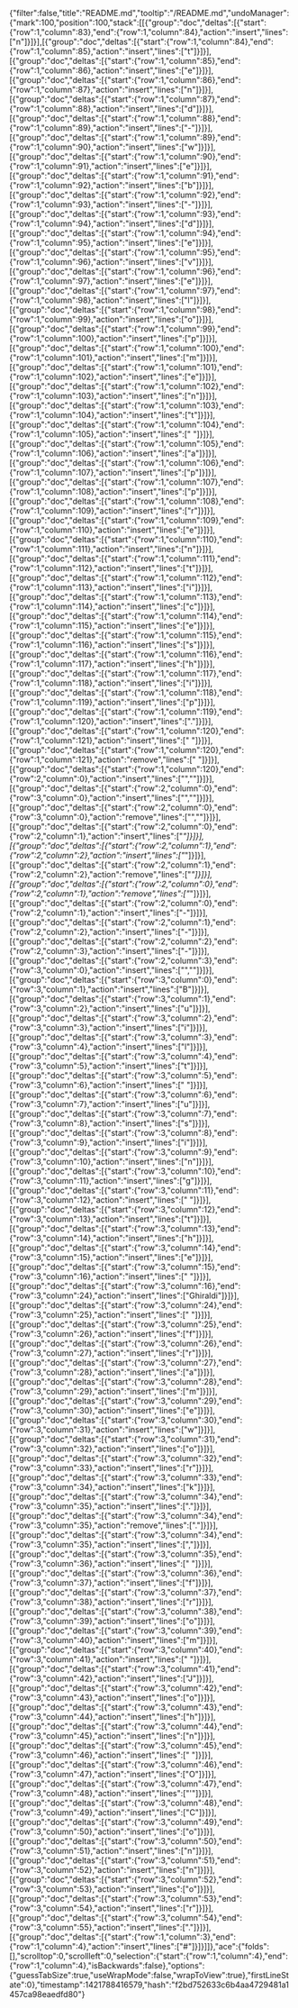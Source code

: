 {"filter":false,"title":"README.md","tooltip":"/README.md","undoManager":{"mark":100,"position":100,"stack":[[{"group":"doc","deltas":[{"start":{"row":1,"column":83},"end":{"row":1,"column":84},"action":"insert","lines":["n"]}]}],[{"group":"doc","deltas":[{"start":{"row":1,"column":84},"end":{"row":1,"column":85},"action":"insert","lines":["t"]}]}],[{"group":"doc","deltas":[{"start":{"row":1,"column":85},"end":{"row":1,"column":86},"action":"insert","lines":["e"]}]}],[{"group":"doc","deltas":[{"start":{"row":1,"column":86},"end":{"row":1,"column":87},"action":"insert","lines":["n"]}]}],[{"group":"doc","deltas":[{"start":{"row":1,"column":87},"end":{"row":1,"column":88},"action":"insert","lines":["d"]}]}],[{"group":"doc","deltas":[{"start":{"row":1,"column":88},"end":{"row":1,"column":89},"action":"insert","lines":["-"]}]}],[{"group":"doc","deltas":[{"start":{"row":1,"column":89},"end":{"row":1,"column":90},"action":"insert","lines":["w"]}]}],[{"group":"doc","deltas":[{"start":{"row":1,"column":90},"end":{"row":1,"column":91},"action":"insert","lines":["e"]}]}],[{"group":"doc","deltas":[{"start":{"row":1,"column":91},"end":{"row":1,"column":92},"action":"insert","lines":["b"]}]}],[{"group":"doc","deltas":[{"start":{"row":1,"column":92},"end":{"row":1,"column":93},"action":"insert","lines":["-"]}]}],[{"group":"doc","deltas":[{"start":{"row":1,"column":93},"end":{"row":1,"column":94},"action":"insert","lines":["d"]}]}],[{"group":"doc","deltas":[{"start":{"row":1,"column":94},"end":{"row":1,"column":95},"action":"insert","lines":["e"]}]}],[{"group":"doc","deltas":[{"start":{"row":1,"column":95},"end":{"row":1,"column":96},"action":"insert","lines":["v"]}]}],[{"group":"doc","deltas":[{"start":{"row":1,"column":96},"end":{"row":1,"column":97},"action":"insert","lines":["e"]}]}],[{"group":"doc","deltas":[{"start":{"row":1,"column":97},"end":{"row":1,"column":98},"action":"insert","lines":["l"]}]}],[{"group":"doc","deltas":[{"start":{"row":1,"column":98},"end":{"row":1,"column":99},"action":"insert","lines":["o"]}]}],[{"group":"doc","deltas":[{"start":{"row":1,"column":99},"end":{"row":1,"column":100},"action":"insert","lines":["p"]}]}],[{"group":"doc","deltas":[{"start":{"row":1,"column":100},"end":{"row":1,"column":101},"action":"insert","lines":["m"]}]}],[{"group":"doc","deltas":[{"start":{"row":1,"column":101},"end":{"row":1,"column":102},"action":"insert","lines":["e"]}]}],[{"group":"doc","deltas":[{"start":{"row":1,"column":102},"end":{"row":1,"column":103},"action":"insert","lines":["n"]}]}],[{"group":"doc","deltas":[{"start":{"row":1,"column":103},"end":{"row":1,"column":104},"action":"insert","lines":["t"]}]}],[{"group":"doc","deltas":[{"start":{"row":1,"column":104},"end":{"row":1,"column":105},"action":"insert","lines":[" "]}]}],[{"group":"doc","deltas":[{"start":{"row":1,"column":105},"end":{"row":1,"column":106},"action":"insert","lines":["a"]}]}],[{"group":"doc","deltas":[{"start":{"row":1,"column":106},"end":{"row":1,"column":107},"action":"insert","lines":["p"]}]}],[{"group":"doc","deltas":[{"start":{"row":1,"column":107},"end":{"row":1,"column":108},"action":"insert","lines":["p"]}]}],[{"group":"doc","deltas":[{"start":{"row":1,"column":108},"end":{"row":1,"column":109},"action":"insert","lines":["r"]}]}],[{"group":"doc","deltas":[{"start":{"row":1,"column":109},"end":{"row":1,"column":110},"action":"insert","lines":["e"]}]}],[{"group":"doc","deltas":[{"start":{"row":1,"column":110},"end":{"row":1,"column":111},"action":"insert","lines":["n"]}]}],[{"group":"doc","deltas":[{"start":{"row":1,"column":111},"end":{"row":1,"column":112},"action":"insert","lines":["t"]}]}],[{"group":"doc","deltas":[{"start":{"row":1,"column":112},"end":{"row":1,"column":113},"action":"insert","lines":["i"]}]}],[{"group":"doc","deltas":[{"start":{"row":1,"column":113},"end":{"row":1,"column":114},"action":"insert","lines":["c"]}]}],[{"group":"doc","deltas":[{"start":{"row":1,"column":114},"end":{"row":1,"column":115},"action":"insert","lines":["e"]}]}],[{"group":"doc","deltas":[{"start":{"row":1,"column":115},"end":{"row":1,"column":116},"action":"insert","lines":["s"]}]}],[{"group":"doc","deltas":[{"start":{"row":1,"column":116},"end":{"row":1,"column":117},"action":"insert","lines":["h"]}]}],[{"group":"doc","deltas":[{"start":{"row":1,"column":117},"end":{"row":1,"column":118},"action":"insert","lines":["i"]}]}],[{"group":"doc","deltas":[{"start":{"row":1,"column":118},"end":{"row":1,"column":119},"action":"insert","lines":["p"]}]}],[{"group":"doc","deltas":[{"start":{"row":1,"column":119},"end":{"row":1,"column":120},"action":"insert","lines":["."]}]}],[{"group":"doc","deltas":[{"start":{"row":1,"column":120},"end":{"row":1,"column":121},"action":"insert","lines":[" "]}]}],[{"group":"doc","deltas":[{"start":{"row":1,"column":120},"end":{"row":1,"column":121},"action":"remove","lines":[" "]}]}],[{"group":"doc","deltas":[{"start":{"row":1,"column":120},"end":{"row":2,"column":0},"action":"insert","lines":["",""]}]}],[{"group":"doc","deltas":[{"start":{"row":2,"column":0},"end":{"row":3,"column":0},"action":"insert","lines":["",""]}]}],[{"group":"doc","deltas":[{"start":{"row":2,"column":0},"end":{"row":3,"column":0},"action":"remove","lines":["",""]}]}],[{"group":"doc","deltas":[{"start":{"row":2,"column":0},"end":{"row":2,"column":1},"action":"insert","lines":["_"]}]}],[{"group":"doc","deltas":[{"start":{"row":2,"column":1},"end":{"row":2,"column":2},"action":"insert","lines":["_"]}]}],[{"group":"doc","deltas":[{"start":{"row":2,"column":1},"end":{"row":2,"column":2},"action":"remove","lines":["_"]}]}],[{"group":"doc","deltas":[{"start":{"row":2,"column":0},"end":{"row":2,"column":1},"action":"remove","lines":["_"]}]}],[{"group":"doc","deltas":[{"start":{"row":2,"column":0},"end":{"row":2,"column":1},"action":"insert","lines":["-"]}]}],[{"group":"doc","deltas":[{"start":{"row":2,"column":1},"end":{"row":2,"column":2},"action":"insert","lines":["-"]}]}],[{"group":"doc","deltas":[{"start":{"row":2,"column":2},"end":{"row":2,"column":3},"action":"insert","lines":["-"]}]}],[{"group":"doc","deltas":[{"start":{"row":2,"column":3},"end":{"row":3,"column":0},"action":"insert","lines":["",""]}]}],[{"group":"doc","deltas":[{"start":{"row":3,"column":0},"end":{"row":3,"column":1},"action":"insert","lines":["B"]}]}],[{"group":"doc","deltas":[{"start":{"row":3,"column":1},"end":{"row":3,"column":2},"action":"insert","lines":["u"]}]}],[{"group":"doc","deltas":[{"start":{"row":3,"column":2},"end":{"row":3,"column":3},"action":"insert","lines":["i"]}]}],[{"group":"doc","deltas":[{"start":{"row":3,"column":3},"end":{"row":3,"column":4},"action":"insert","lines":["l"]}]}],[{"group":"doc","deltas":[{"start":{"row":3,"column":4},"end":{"row":3,"column":5},"action":"insert","lines":["t"]}]}],[{"group":"doc","deltas":[{"start":{"row":3,"column":5},"end":{"row":3,"column":6},"action":"insert","lines":[" "]}]}],[{"group":"doc","deltas":[{"start":{"row":3,"column":6},"end":{"row":3,"column":7},"action":"insert","lines":["u"]}]}],[{"group":"doc","deltas":[{"start":{"row":3,"column":7},"end":{"row":3,"column":8},"action":"insert","lines":["s"]}]}],[{"group":"doc","deltas":[{"start":{"row":3,"column":8},"end":{"row":3,"column":9},"action":"insert","lines":["i"]}]}],[{"group":"doc","deltas":[{"start":{"row":3,"column":9},"end":{"row":3,"column":10},"action":"insert","lines":["n"]}]}],[{"group":"doc","deltas":[{"start":{"row":3,"column":10},"end":{"row":3,"column":11},"action":"insert","lines":["g"]}]}],[{"group":"doc","deltas":[{"start":{"row":3,"column":11},"end":{"row":3,"column":12},"action":"insert","lines":[" "]}]}],[{"group":"doc","deltas":[{"start":{"row":3,"column":12},"end":{"row":3,"column":13},"action":"insert","lines":["t"]}]}],[{"group":"doc","deltas":[{"start":{"row":3,"column":13},"end":{"row":3,"column":14},"action":"insert","lines":["h"]}]}],[{"group":"doc","deltas":[{"start":{"row":3,"column":14},"end":{"row":3,"column":15},"action":"insert","lines":["e"]}]}],[{"group":"doc","deltas":[{"start":{"row":3,"column":15},"end":{"row":3,"column":16},"action":"insert","lines":[" "]}]}],[{"group":"doc","deltas":[{"start":{"row":3,"column":16},"end":{"row":3,"column":24},"action":"insert","lines":["Ghiraldi"]}]}],[{"group":"doc","deltas":[{"start":{"row":3,"column":24},"end":{"row":3,"column":25},"action":"insert","lines":[" "]}]}],[{"group":"doc","deltas":[{"start":{"row":3,"column":25},"end":{"row":3,"column":26},"action":"insert","lines":["f"]}]}],[{"group":"doc","deltas":[{"start":{"row":3,"column":26},"end":{"row":3,"column":27},"action":"insert","lines":["r"]}]}],[{"group":"doc","deltas":[{"start":{"row":3,"column":27},"end":{"row":3,"column":28},"action":"insert","lines":["a"]}]}],[{"group":"doc","deltas":[{"start":{"row":3,"column":28},"end":{"row":3,"column":29},"action":"insert","lines":["m"]}]}],[{"group":"doc","deltas":[{"start":{"row":3,"column":29},"end":{"row":3,"column":30},"action":"insert","lines":["e"]}]}],[{"group":"doc","deltas":[{"start":{"row":3,"column":30},"end":{"row":3,"column":31},"action":"insert","lines":["w"]}]}],[{"group":"doc","deltas":[{"start":{"row":3,"column":31},"end":{"row":3,"column":32},"action":"insert","lines":["o"]}]}],[{"group":"doc","deltas":[{"start":{"row":3,"column":32},"end":{"row":3,"column":33},"action":"insert","lines":["r"]}]}],[{"group":"doc","deltas":[{"start":{"row":3,"column":33},"end":{"row":3,"column":34},"action":"insert","lines":["k"]}]}],[{"group":"doc","deltas":[{"start":{"row":3,"column":34},"end":{"row":3,"column":35},"action":"insert","lines":["."]}]}],[{"group":"doc","deltas":[{"start":{"row":3,"column":34},"end":{"row":3,"column":35},"action":"remove","lines":["."]}]}],[{"group":"doc","deltas":[{"start":{"row":3,"column":34},"end":{"row":3,"column":35},"action":"insert","lines":[","]}]}],[{"group":"doc","deltas":[{"start":{"row":3,"column":35},"end":{"row":3,"column":36},"action":"insert","lines":[" "]}]}],[{"group":"doc","deltas":[{"start":{"row":3,"column":36},"end":{"row":3,"column":37},"action":"insert","lines":["f"]}]}],[{"group":"doc","deltas":[{"start":{"row":3,"column":37},"end":{"row":3,"column":38},"action":"insert","lines":["r"]}]}],[{"group":"doc","deltas":[{"start":{"row":3,"column":38},"end":{"row":3,"column":39},"action":"insert","lines":["o"]}]}],[{"group":"doc","deltas":[{"start":{"row":3,"column":39},"end":{"row":3,"column":40},"action":"insert","lines":["m"]}]}],[{"group":"doc","deltas":[{"start":{"row":3,"column":40},"end":{"row":3,"column":41},"action":"insert","lines":[" "]}]}],[{"group":"doc","deltas":[{"start":{"row":3,"column":41},"end":{"row":3,"column":42},"action":"insert","lines":["J"]}]}],[{"group":"doc","deltas":[{"start":{"row":3,"column":42},"end":{"row":3,"column":43},"action":"insert","lines":["o"]}]}],[{"group":"doc","deltas":[{"start":{"row":3,"column":43},"end":{"row":3,"column":44},"action":"insert","lines":["h"]}]}],[{"group":"doc","deltas":[{"start":{"row":3,"column":44},"end":{"row":3,"column":45},"action":"insert","lines":["n"]}]}],[{"group":"doc","deltas":[{"start":{"row":3,"column":45},"end":{"row":3,"column":46},"action":"insert","lines":[" "]}]}],[{"group":"doc","deltas":[{"start":{"row":3,"column":46},"end":{"row":3,"column":47},"action":"insert","lines":["O"]}]}],[{"group":"doc","deltas":[{"start":{"row":3,"column":47},"end":{"row":3,"column":48},"action":"insert","lines":["'"]}]}],[{"group":"doc","deltas":[{"start":{"row":3,"column":48},"end":{"row":3,"column":49},"action":"insert","lines":["C"]}]}],[{"group":"doc","deltas":[{"start":{"row":3,"column":49},"end":{"row":3,"column":50},"action":"insert","lines":["o"]}]}],[{"group":"doc","deltas":[{"start":{"row":3,"column":50},"end":{"row":3,"column":51},"action":"insert","lines":["n"]}]}],[{"group":"doc","deltas":[{"start":{"row":3,"column":51},"end":{"row":3,"column":52},"action":"insert","lines":["n"]}]}],[{"group":"doc","deltas":[{"start":{"row":3,"column":52},"end":{"row":3,"column":53},"action":"insert","lines":["o"]}]}],[{"group":"doc","deltas":[{"start":{"row":3,"column":53},"end":{"row":3,"column":54},"action":"insert","lines":["r"]}]}],[{"group":"doc","deltas":[{"start":{"row":3,"column":54},"end":{"row":3,"column":55},"action":"insert","lines":["."]}]}],[{"group":"doc","deltas":[{"start":{"row":1,"column":3},"end":{"row":1,"column":4},"action":"insert","lines":["#"]}]}]]},"ace":{"folds":[],"scrolltop":0,"scrollleft":0,"selection":{"start":{"row":1,"column":4},"end":{"row":1,"column":4},"isBackwards":false},"options":{"guessTabSize":true,"useWrapMode":false,"wrapToView":true},"firstLineState":0},"timestamp":1421788416579,"hash":"f2bd752633c6b4aa4729481a1457ca98eaedfd80"}